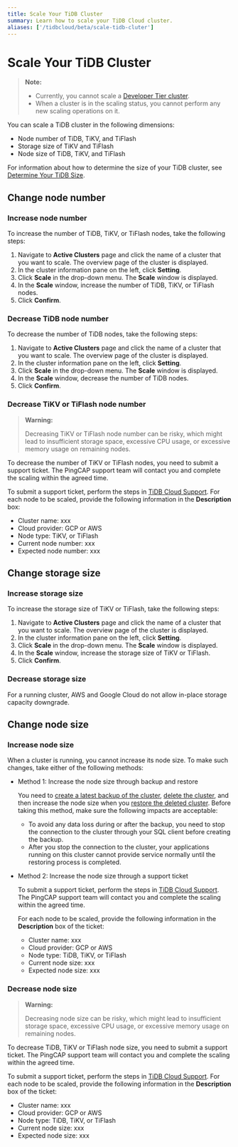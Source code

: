 ```yaml
---
title: Scale Your TiDB Cluster
summary: Learn how to scale your TiDB Cloud cluster.
aliases: ['/tidbcloud/beta/scale-tidb-cluter']
---
```


# Scale Your TiDB Cluster

> **Note:**
>
> - Currently, you cannot scale a [Developer Tier cluster](/tidb-cloud/select-cluster-tier.md#developer-tier).
> - When a cluster is in the scaling status, you cannot perform any new scaling operations on it.

You can scale a TiDB cluster in the following dimensions:

- Node number of TiDB, TiKV, and TiFlash
- Storage size of TiKV and TiFlash
- Node size of TiDB, TiKV, and TiFlash

For information about how to determine the size of your TiDB cluster, see [Determine Your TiDB Size](/tidb-cloud/size-your-cluster.md).

## Change node number

### Increase node number

To increase the number of TiDB, TiKV, or TiFlash nodes, take the following steps:

1. Navigate to **Active Clusters** page and click the name of a cluster that you want to scale. The overview page of the cluster is displayed.
2. In the cluster information pane on the left, click **Setting**.
3. Click **Scale** in the drop-down menu. The **Scale** window is displayed.
4. In the **Scale** window, increase the number of TiDB, TiKV, or TiFlash nodes.
5. Click **Confirm**.

### Decrease TiDB node number

To decrease the number of TiDB nodes, take the following steps:

1. Navigate to **Active Clusters** page and click the name of a cluster that you want to scale. The overview page of the cluster is displayed.
2. In the cluster information pane on the left, click **Setting**.
3. Click **Scale** in the drop-down menu. The **Scale** window is displayed.
4. In the **Scale** window, decrease the number of TiDB nodes.
5. Click **Confirm**.

### Decrease TiKV or TiFlash node number

> **Warning:**
>
> Decreasing TiKV or TiFlash node number can be risky, which might lead to insufficient storage space, excessive CPU usage, or excessive memory usage on remaining nodes.

To decrease the number of TiKV or TiFlash nodes, you need to submit a support ticket. The PingCAP support team will contact you and complete the scaling within the agreed time.

To submit a support ticket, perform the steps in [TiDB Cloud Support](/tidb-cloud/tidb-cloud-support.md). For each node to be scaled, provide the following information in the **Description** box:

- Cluster name: xxx
- Cloud provider: GCP or AWS
- Node type: TiKV, or TiFlash
- Current node number: xxx
- Expected node number: xxx

## Change storage size

### Increase storage size

To increase the storage size of TiKV or TiFlash, take the following steps:

1. Navigate to **Active Clusters** page and click the name of a cluster that you want to scale. The overview page of the cluster is displayed.
2. In the cluster information pane on the left, click **Setting**.
3. Click **Scale** in the drop-down menu. The **Scale** window is displayed.
4. In the **Scale** window, increase the storage size of TiKV or TiFlash.
5. Click **Confirm**.

### Decrease storage size

For a running cluster, AWS and Google Cloud do not allow in-place storage capacity downgrade.

## Change node size

### Increase node size

When a cluster is running, you cannot increase its node size. To make such changes, take either of the following methods:

- Method 1: Increase the node size through backup and restore

    You need to [create a latest backup of the cluster](/tidb-cloud/backup-and-restore.md#manual-backup), [delete the cluster](/tidb-cloud/delete-tidb-cluster.md), and then increase the node size when you [restore the deleted cluster](/tidb-cloud/backup-and-restore.md#restore-a-deleted-cluster). Before taking this method, make sure the following impacts are acceptable:

    - To avoid any data loss during or after the backup, you need to stop the connection to the cluster through your SQL client before creating the backup.
    - After you stop the connection to the cluster, your applications running on this cluster cannot provide service normally until the restoring process is completed.

- Method 2: Increase the node size through a support ticket

    To submit a support ticket, perform the steps in [TiDB Cloud Support](/tidb-cloud/tidb-cloud-support.md). The PingCAP support team will contact you and complete the scaling within the agreed time.

    For each node to be scaled, provide the following information in the **Description** box of the ticket:

    - Cluster name: xxx
    - Cloud provider: GCP or AWS
    - Node type: TiDB, TiKV, or TiFlash
    - Current node size: xxx
    - Expected node size: xxx

### Decrease node size

> **Warning:**
>
> Decreasing node size can be risky, which might lead to insufficient storage space, excessive CPU usage, or excessive memory usage on remaining nodes.

To decrease TiDB, TiKV or TiFlash node size, you need to submit a support ticket. The PingCAP support team will contact you and complete the scaling within the agreed time.

To submit a support ticket, perform the steps in [TiDB Cloud Support](/tidb-cloud/tidb-cloud-support.md). For each node to be scaled, provide the following information in the **Description** box of the ticket:

- Cluster name: xxx
- Cloud provider: GCP or AWS
- Node type: TiDB, TiKV, or TiFlash
- Current node size: xxx
- Expected node size: xxx